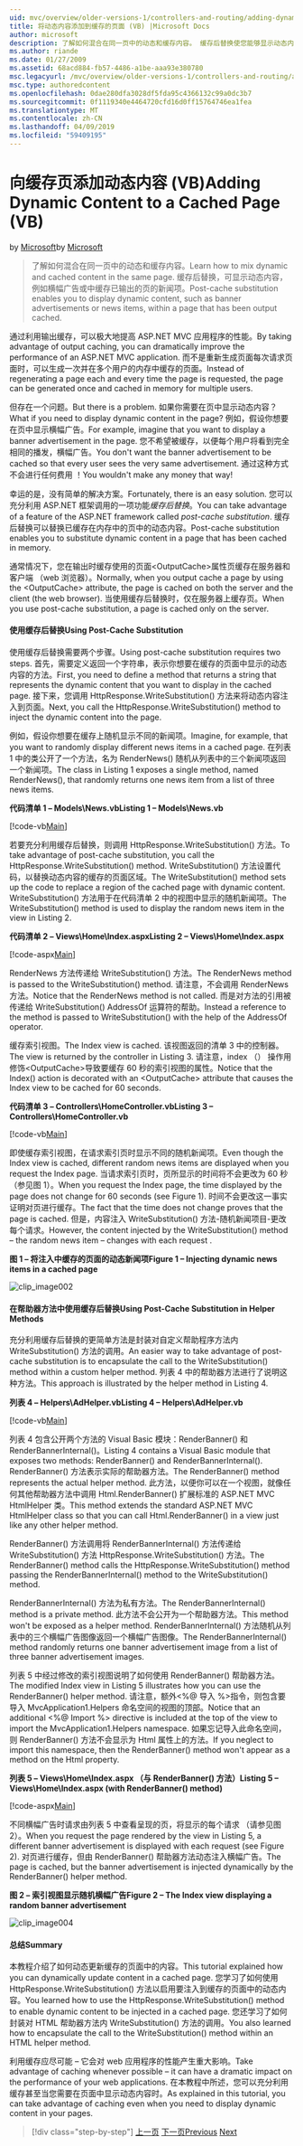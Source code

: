```yaml
---
uid: mvc/overview/older-versions-1/controllers-and-routing/adding-dynamic-content-to-a-cached-page-vb
title: 将动态内容添加到缓存的页面 (VB) |Microsoft Docs
author: microsoft
description: 了解如何混合在同一页中的动态和缓存内容。 缓存后替换使您能够显示动态内容，例如横幅广告 o...
ms.author: riande
ms.date: 01/27/2009
ms.assetid: 68acd884-fb57-4486-a1be-aaa93e380780
msc.legacyurl: /mvc/overview/older-versions-1/controllers-and-routing/adding-dynamic-content-to-a-cached-page-vb
msc.type: authoredcontent
ms.openlocfilehash: 0dae280dfa3028df5fda95c4366132c99a0dc3b7
ms.sourcegitcommit: 0f1119340e4464720cfd16d0ff15764746ea1fea
ms.translationtype: MT
ms.contentlocale: zh-CN
ms.lasthandoff: 04/09/2019
ms.locfileid: "59409195"
---
```

# <a name="adding-dynamic-content-to-a-cached-page-vb"></a><span data-ttu-id="9e27b-104">向缓存页添加动态内容 (VB)</span><span class="sxs-lookup"><span data-stu-id="9e27b-104">Adding Dynamic Content to a Cached Page (VB)</span></span>

<span data-ttu-id="9e27b-105">by [Microsoft](https://github.com/microsoft)</span><span class="sxs-lookup"><span data-stu-id="9e27b-105">by [Microsoft](https://github.com/microsoft)</span></span>

> <span data-ttu-id="9e27b-106">了解如何混合在同一页中的动态和缓存内容。</span><span class="sxs-lookup"><span data-stu-id="9e27b-106">Learn how to mix dynamic and cached content in the same page.</span></span> <span data-ttu-id="9e27b-107">缓存后替换，可显示动态内容，例如横幅广告或中缓存已输出的页的新闻项。</span><span class="sxs-lookup"><span data-stu-id="9e27b-107">Post-cache substitution enables you to display dynamic content, such as banner advertisements or news items, within a page that has been output cached.</span></span>


<span data-ttu-id="9e27b-108">通过利用输出缓存，可以极大地提高 ASP.NET MVC 应用程序的性能。</span><span class="sxs-lookup"><span data-stu-id="9e27b-108">By taking advantage of output caching, you can dramatically improve the performance of an ASP.NET MVC application.</span></span> <span data-ttu-id="9e27b-109">而不是重新生成页面每次请求页面时，可以生成一次并在多个用户的内存中缓存的页面。</span><span class="sxs-lookup"><span data-stu-id="9e27b-109">Instead of regenerating a page each and every time the page is requested, the page can be generated once and cached in memory for multiple users.</span></span>

<span data-ttu-id="9e27b-110">但存在一个问题。</span><span class="sxs-lookup"><span data-stu-id="9e27b-110">But there is a problem.</span></span> <span data-ttu-id="9e27b-111">如果你需要在页中显示动态内容？</span><span class="sxs-lookup"><span data-stu-id="9e27b-111">What if you need to display dynamic content in the page?</span></span> <span data-ttu-id="9e27b-112">例如，假设你想要在页中显示横幅广告。</span><span class="sxs-lookup"><span data-stu-id="9e27b-112">For example, imagine that you want to display a banner advertisement in the page.</span></span> <span data-ttu-id="9e27b-113">您不希望被缓存，以便每个用户将看到完全相同的播发，横幅广告。</span><span class="sxs-lookup"><span data-stu-id="9e27b-113">You don't want the banner advertisement to be cached so that every user sees the very same advertisement.</span></span> <span data-ttu-id="9e27b-114">通过这种方式不会进行任何费用 ！</span><span class="sxs-lookup"><span data-stu-id="9e27b-114">You wouldn't make any money that way!</span></span>

<span data-ttu-id="9e27b-115">幸运的是，没有简单的解决方案。</span><span class="sxs-lookup"><span data-stu-id="9e27b-115">Fortunately, there is an easy solution.</span></span> <span data-ttu-id="9e27b-116">您可以充分利用 ASP.NET 框架调用的一项功能*缓存后替换*。</span><span class="sxs-lookup"><span data-stu-id="9e27b-116">You can take advantage of a feature of the ASP.NET framework called *post-cache substitution*.</span></span> <span data-ttu-id="9e27b-117">缓存后替换可以替换已缓存在内存中的页中的动态内容。</span><span class="sxs-lookup"><span data-stu-id="9e27b-117">Post-cache substitution enables you to substitute dynamic content in a page that has been cached in memory.</span></span>


<span data-ttu-id="9e27b-118">通常情况下，您在输出时缓存使用的页面&lt;OutputCache&gt;属性页缓存在服务器和客户端 （web 浏览器）。</span><span class="sxs-lookup"><span data-stu-id="9e27b-118">Normally, when you output cache a page by using the &lt;OutputCache&gt; attribute, the page is cached on both the server and the client (the web browser).</span></span> <span data-ttu-id="9e27b-119">当使用缓存后替换时，仅在服务器上缓存页。</span><span class="sxs-lookup"><span data-stu-id="9e27b-119">When you use post-cache substitution, a page is cached only on the server.</span></span>


#### <a name="using-post-cache-substitution"></a><span data-ttu-id="9e27b-120">使用缓存后替换</span><span class="sxs-lookup"><span data-stu-id="9e27b-120">Using Post-Cache Substitution</span></span>

<span data-ttu-id="9e27b-121">使用缓存后替换需要两个步骤。</span><span class="sxs-lookup"><span data-stu-id="9e27b-121">Using post-cache substitution requires two steps.</span></span> <span data-ttu-id="9e27b-122">首先，需要定义返回一个字符串，表示你想要在缓存的页面中显示的动态内容的方法。</span><span class="sxs-lookup"><span data-stu-id="9e27b-122">First, you need to define a method that returns a string that represents the dynamic content that you want to display in the cached page.</span></span> <span data-ttu-id="9e27b-123">接下来，您调用 HttpResponse.WriteSubstitution() 方法来将动态内容注入到页面。</span><span class="sxs-lookup"><span data-stu-id="9e27b-123">Next, you call the HttpResponse.WriteSubstitution() method to inject the dynamic content into the page.</span></span>

<span data-ttu-id="9e27b-124">例如，假设你想要在缓存上随机显示不同的新闻项。</span><span class="sxs-lookup"><span data-stu-id="9e27b-124">Imagine, for example, that you want to randomly display different news items in a cached page.</span></span> <span data-ttu-id="9e27b-125">在列表 1 中的类公开了一个方法，名为 RenderNews() 随机从列表中的三个新闻项返回一个新闻项。</span><span class="sxs-lookup"><span data-stu-id="9e27b-125">The class in Listing 1 exposes a single method, named RenderNews(), that randomly returns one news item from a list of three news items.</span></span>

**<span data-ttu-id="9e27b-126">代码清单 1 – Models\News.vb</span><span class="sxs-lookup"><span data-stu-id="9e27b-126">Listing 1 – Models\News.vb</span></span>**

[!code-vb[Main](adding-dynamic-content-to-a-cached-page-vb/samples/sample1.vb)]

<span data-ttu-id="9e27b-127">若要充分利用缓存后替换，则调用 HttpResponse.WriteSubstitution() 方法。</span><span class="sxs-lookup"><span data-stu-id="9e27b-127">To take advantage of post-cache substitution, you call the HttpResponse.WriteSubstitution() method.</span></span> <span data-ttu-id="9e27b-128">WriteSubstitution() 方法设置代码，以替换动态内容的缓存的页面区域。</span><span class="sxs-lookup"><span data-stu-id="9e27b-128">The WriteSubstitution() method sets up the code to replace a region of the cached page with dynamic content.</span></span> <span data-ttu-id="9e27b-129">WriteSubstitution() 方法用于在代码清单 2 中的视图中显示的随机新闻项。</span><span class="sxs-lookup"><span data-stu-id="9e27b-129">The WriteSubstitution() method is used to display the random news item in the view in Listing 2.</span></span>

**<span data-ttu-id="9e27b-130">代码清单 2 – Views\Home\Index.aspx</span><span class="sxs-lookup"><span data-stu-id="9e27b-130">Listing 2 – Views\Home\Index.aspx</span></span>**

[!code-aspx[Main](adding-dynamic-content-to-a-cached-page-vb/samples/sample2.aspx)]

<span data-ttu-id="9e27b-131">RenderNews 方法传递给 WriteSubstitution() 方法。</span><span class="sxs-lookup"><span data-stu-id="9e27b-131">The RenderNews method is passed to the WriteSubstitution() method.</span></span> <span data-ttu-id="9e27b-132">请注意，不会调用 RenderNews 方法。</span><span class="sxs-lookup"><span data-stu-id="9e27b-132">Notice that the RenderNews method is not called.</span></span> <span data-ttu-id="9e27b-133">而是对方法的引用被传递给 WriteSubstitution() AddressOf 运算符的帮助。</span><span class="sxs-lookup"><span data-stu-id="9e27b-133">Instead a reference to the method is passed to WriteSubstitution() with the help of the AddressOf operator.</span></span>

<span data-ttu-id="9e27b-134">缓存索引视图。</span><span class="sxs-lookup"><span data-stu-id="9e27b-134">The Index view is cached.</span></span> <span data-ttu-id="9e27b-135">该视图返回的清单 3 中的控制器。</span><span class="sxs-lookup"><span data-stu-id="9e27b-135">The view is returned by the controller in Listing 3.</span></span> <span data-ttu-id="9e27b-136">请注意，index （） 操作用修饰&lt;OutputCache&gt;导致要缓存 60 秒的索引视图的属性。</span><span class="sxs-lookup"><span data-stu-id="9e27b-136">Notice that the Index() action is decorated with an &lt;OutputCache&gt; attribute that causes the Index view to be cached for 60 seconds.</span></span>

**<span data-ttu-id="9e27b-137">代码清单 3 – Controllers\HomeController.vb</span><span class="sxs-lookup"><span data-stu-id="9e27b-137">Listing 3 – Controllers\HomeController.vb</span></span>**

[!code-vb[Main](adding-dynamic-content-to-a-cached-page-vb/samples/sample3.vb)]

<span data-ttu-id="9e27b-138">即使缓存索引视图，在请求索引页时显示不同的随机新闻项。</span><span class="sxs-lookup"><span data-stu-id="9e27b-138">Even though the Index view is cached, different random news items are displayed when you request the Index page.</span></span> <span data-ttu-id="9e27b-139">当请求索引页时，页所显示的时间将不会更改为 60 秒 （参见图 1）。</span><span class="sxs-lookup"><span data-stu-id="9e27b-139">When you request the Index page, the time displayed by the page does not change for 60 seconds (see Figure 1).</span></span> <span data-ttu-id="9e27b-140">时间不会更改这一事实证明对页进行缓存。</span><span class="sxs-lookup"><span data-stu-id="9e27b-140">The fact that the time does not change proves that the page is cached.</span></span> <span data-ttu-id="9e27b-141">但是，内容注入 WriteSubstitution() 方法-随机新闻项目-更改每个请求。</span><span class="sxs-lookup"><span data-stu-id="9e27b-141">However, the content injected by the WriteSubstitution() method – the random news item – changes with each request .</span></span>

**<span data-ttu-id="9e27b-142">图 1 – 将注入中缓存的页面的动态新闻项</span><span class="sxs-lookup"><span data-stu-id="9e27b-142">Figure 1 – Injecting dynamic news items in a cached page</span></span>**

![clip_image002](adding-dynamic-content-to-a-cached-page-vb/_static/image1.jpg)

#### <a name="using-post-cache-substitution-in-helper-methods"></a><span data-ttu-id="9e27b-144">在帮助器方法中使用缓存后替换</span><span class="sxs-lookup"><span data-stu-id="9e27b-144">Using Post-Cache Substitution in Helper Methods</span></span>

<span data-ttu-id="9e27b-145">充分利用缓存后替换的更简单方法是封装对自定义帮助程序方法内 WriteSubstitution() 方法的调用。</span><span class="sxs-lookup"><span data-stu-id="9e27b-145">An easier way to take advantage of post-cache substitution is to encapsulate the call to the WriteSubstitution() method within a custom helper method.</span></span> <span data-ttu-id="9e27b-146">列表 4 中的帮助器方法进行了说明这种方法。</span><span class="sxs-lookup"><span data-stu-id="9e27b-146">This approach is illustrated by the helper method in Listing 4.</span></span>

**<span data-ttu-id="9e27b-147">列表 4 – Helpers\AdHelper.vb</span><span class="sxs-lookup"><span data-stu-id="9e27b-147">Listing 4 – Helpers\AdHelper.vb</span></span>**

[!code-vb[Main](adding-dynamic-content-to-a-cached-page-vb/samples/sample4.vb)]

<span data-ttu-id="9e27b-148">列表 4 包含公开两个方法的 Visual Basic 模块：RenderBanner() 和 RenderBannerInternal()。</span><span class="sxs-lookup"><span data-stu-id="9e27b-148">Listing 4 contains a Visual Basic module that exposes two methods: RenderBanner() and RenderBannerInternal().</span></span> <span data-ttu-id="9e27b-149">RenderBanner() 方法表示实际的帮助器方法。</span><span class="sxs-lookup"><span data-stu-id="9e27b-149">The RenderBanner() method represents the actual helper method.</span></span> <span data-ttu-id="9e27b-150">此方法，以便你可以在一个视图，就像任何其他帮助器方法中调用 Html.RenderBanner() 扩展标准的 ASP.NET MVC HtmlHelper 类。</span><span class="sxs-lookup"><span data-stu-id="9e27b-150">This method extends the standard ASP.NET MVC HtmlHelper class so that you can call Html.RenderBanner() in a view just like any other helper method.</span></span>

<span data-ttu-id="9e27b-151">RenderBanner() 方法调用将 RenderBannerInternal() 方法传递给 WriteSubstitution() 方法 HttpResponse.WriteSubstitution() 方法。</span><span class="sxs-lookup"><span data-stu-id="9e27b-151">The RenderBanner() method calls the HttpResponse.WriteSubstitution() method passing the RenderBannerInternal() method to the WriteSubstitution() method.</span></span>

<span data-ttu-id="9e27b-152">RenderBannerInternal() 方法为私有方法。</span><span class="sxs-lookup"><span data-stu-id="9e27b-152">The RenderBannerInternal() method is a private method.</span></span> <span data-ttu-id="9e27b-153">此方法不会公开为一个帮助器方法。</span><span class="sxs-lookup"><span data-stu-id="9e27b-153">This method won't be exposed as a helper method.</span></span> <span data-ttu-id="9e27b-154">RenderBannerInternal() 方法随机从列表中的三个横幅广告图像返回一个横幅广告图像。</span><span class="sxs-lookup"><span data-stu-id="9e27b-154">The RenderBannerInternal() method randomly returns one banner advertisement image from a list of three banner advertisement images.</span></span>

<span data-ttu-id="9e27b-155">列表 5 中经过修改的索引视图说明了如何使用 RenderBanner() 帮助器方法。</span><span class="sxs-lookup"><span data-stu-id="9e27b-155">The modified Index view in Listing 5 illustrates how you can use the RenderBanner() helper method.</span></span> <span data-ttu-id="9e27b-156">请注意，额外&lt;%@ 导入 %&gt;指令，则包含要导入 MvcApplication1.Helpers 命名空间的视图的顶部。</span><span class="sxs-lookup"><span data-stu-id="9e27b-156">Notice that an additional &lt;%@ Import %&gt; directive is included at the top of the view to import the MvcApplication1.Helpers namespace.</span></span> <span data-ttu-id="9e27b-157">如果忘记导入此命名空间，则 RenderBanner() 方法不会显示为 Html 属性上的方法。</span><span class="sxs-lookup"><span data-stu-id="9e27b-157">If you neglect to import this namespace, then the RenderBanner() method won't appear as a method on the Html property.</span></span>

**<span data-ttu-id="9e27b-158">列表 5 – Views\Home\Index.aspx （与 RenderBanner() 方法）</span><span class="sxs-lookup"><span data-stu-id="9e27b-158">Listing 5 – Views\Home\Index.aspx (with RenderBanner() method)</span></span>**

[!code-aspx[Main](adding-dynamic-content-to-a-cached-page-vb/samples/sample5.aspx)]

<span data-ttu-id="9e27b-159">不同横幅广告时请求由列表 5 中查看呈现的页，将显示的每个请求 （请参见图 2）。</span><span class="sxs-lookup"><span data-stu-id="9e27b-159">When you request the page rendered by the view in Listing 5, a different banner advertisement is displayed with each request (see Figure 2).</span></span> <span data-ttu-id="9e27b-160">对页进行缓存，但由 RenderBanner() 帮助器方法动态注入横幅广告。</span><span class="sxs-lookup"><span data-stu-id="9e27b-160">The page is cached, but the banner advertisement is injected dynamically by the RenderBanner() helper method.</span></span>

**<span data-ttu-id="9e27b-161">图 2 – 索引视图显示随机横幅广告</span><span class="sxs-lookup"><span data-stu-id="9e27b-161">Figure 2 – The Index view displaying a random banner advertisement</span></span>**

![clip_image004](adding-dynamic-content-to-a-cached-page-vb/_static/image2.jpg)

#### <a name="summary"></a><span data-ttu-id="9e27b-163">总结</span><span class="sxs-lookup"><span data-stu-id="9e27b-163">Summary</span></span>

<span data-ttu-id="9e27b-164">本教程介绍了如何动态更新缓存的页面中的内容。</span><span class="sxs-lookup"><span data-stu-id="9e27b-164">This tutorial explained how you can dynamically update content in a cached page.</span></span> <span data-ttu-id="9e27b-165">您学习了如何使用 HttpResponse.WriteSubstitution() 方法以启用要注入到缓存的页面中的动态内容。</span><span class="sxs-lookup"><span data-stu-id="9e27b-165">You learned how to use the HttpResponse.WriteSubstitution() method to enable dynamic content to be injected in a cached page.</span></span> <span data-ttu-id="9e27b-166">您还学习了如何封装对 HTML 帮助器方法内 WriteSubstitution() 方法的调用。</span><span class="sxs-lookup"><span data-stu-id="9e27b-166">You also learned how to encapsulate the call to the WriteSubstitution() method within an HTML helper method.</span></span>

<span data-ttu-id="9e27b-167">利用缓存应尽可能 – 它会对 web 应用程序的性能产生重大影响。</span><span class="sxs-lookup"><span data-stu-id="9e27b-167">Take advantage of caching whenever possible – it can have a dramatic impact on the performance of your web applications.</span></span> <span data-ttu-id="9e27b-168">在本教程中所述，您可以充分利用缓存甚至当您需要在页面中显示动态内容时。</span><span class="sxs-lookup"><span data-stu-id="9e27b-168">As explained in this tutorial, you can take advantage of caching even when you need to display dynamic content in your pages.</span></span>

> [!div class="step-by-step"]
> <span data-ttu-id="9e27b-169">[上一页](improving-performance-with-output-caching-vb.md)
> [下一页](creating-a-controller-vb.md)</span><span class="sxs-lookup"><span data-stu-id="9e27b-169">[Previous](improving-performance-with-output-caching-vb.md)
[Next](creating-a-controller-vb.md)</span></span>
